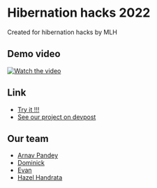 # Hibernation hacks 2022
Created for hibernation hacks by MLH

## Demo video
[![Watch the video](https://img.youtube.com/vi/AzWKm0BTXjs/hqdefault.jpg)](https://youtu.be/AzWKm0BTXjs)

## Link
- [Try it !!!](https://sleepsearch.herokuapp.com/)
- [See our project on devpost](https://devpost.com/software/sleep-search)

## Our team
- [Arnav Pandey](https://github.com/Splitxorpio)
- [Dominick](https://github.com/dominickmalzone)
- [Evan](https://github.com/evanstech12345)
- [Hazel Handrata](https://github.com/kittyofheaven)



